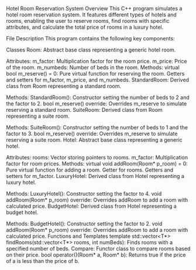 Hotel Room Reservation System
Overview
This C++ program simulates a hotel room reservation system. It features different types of hotels and rooms, enabling the user to reserve rooms, find rooms with specific attributes, and calculate the total price of rooms in a luxury hotel.

File Description
This program contains the following key components:

Classes
Room: Abstract base class representing a generic hotel room.

Attributes:
m_factor: Multiplication factor for the room price.
m_price: Price of the room.
m_numbeds: Number of beds in the room.
Methods:
virtual bool m_reserve() = 0: Pure virtual function for reserving the room.
Getters and setters for m_factor, m_price, and m_numbeds.
StandardRoom: Derived class from Room representing a standard room.

Methods:
StandardRoom(): Constructor setting the number of beds to 2 and the factor to 2.
bool m_reserve() override: Overrides m_reserve to simulate reserving a standard room.
SuiteRoom: Derived class from Room representing a suite room.

Methods:
SuiteRoom(): Constructor setting the number of beds to 1 and the factor to 3.
bool m_reserve() override: Overrides m_reserve to simulate reserving a suite room.
Hotel: Abstract base class representing a generic hotel.

Attributes:
rooms: Vector storing pointers to rooms.
m_factor: Multiplication factor for room prices.
Methods:
virtual void addRoom(Room* p_room) = 0: Pure virtual function for adding a room.
Getter for rooms.
Getters and setters for m_factor.
LuxuryHotel: Derived class from Hotel representing a luxury hotel.

Methods:
LuxuryHotel(): Constructor setting the factor to 4.
void addRoom(Room* p_room) override: Overrides addRoom to add a room with calculated price.
BudgetHotel: Derived class from Hotel representing a budget hotel.

Methods:
BudgetHotel(): Constructor setting the factor to 2.
void addRoom(Room* p_room) override: Overrides addRoom to add a room with calculated price.
Functions and Templates
template <typename T> std::vector<T*> findRooms(std::vector<T*> rooms, int numBeds): Finds rooms with a specified number of beds.
Compare: Functor class to compare rooms based on their price.
bool operator()(Room* a, Room* b): Returns true if the price of a is less than the price of b.
